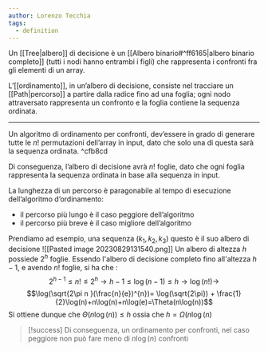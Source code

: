 ```yaml
---
author: Lorenzo Tecchia
tags:
  - definition
---
```

Un [[Tree|albero]] di decisione è un [[Albero binario#^ff6165|albero binario completo]] (tutti i nodi hanno entrambi i figli) che rappresenta i confronti fra gli elementi di un array.

L’[[ordinamento]], in un’albero di decisione, consiste nel tracciare un [[Path|percorso]] a partire dalla radice fino ad una foglia; ogni nodo attraversato rappresenta un confronto e la foglia contiene la sequenza ordinata.

---
Un algoritmo di ordinamento per confronti, dev’essere in grado di generare tutte le $n!$ permutazioni dell’array in input, dato che solo una di questa sarà la sequenza ordinata. ^cfb8cd

Di conseguenza, l’albero di decisione avrà $n!$ foglie, dato che ogni foglia rappresenta la sequenza ordinata in base alla sequenza in input.

La lunghezza di un percorso è paragonabile al tempo di esecuzione dell’algoritmo d’ordinamento: 
- il percorso più lungo è il caso peggiore dell’algoritmo  
- il percorso più breve è il caso migliore dell’algoritmo

Prendiamo ad esempio, una sequenza ($k_1, k_2, k_3$) questo è il suo albero di decisione
![[Pasted image 20230829131540.png]]
Un albero di altezza $h$ possiede $2^{h}$ foglie.
Essendo l'albero di decisione completo fino all'altezza $h-1$, e avendo $n!$ foglie, si ha che :
$$2^{h-1} \leq n! \leq 2^{h} \rightarrow h-1 \leq \log(n-1) \leq h \rightarrow \log(n!) \rightarrow
$$
$$\log(\sqrt{2\pi n }(\frac{n}{e})^{n})= \log(\sqrt{2\pi}) + \frac{1}{2}\log(n)+n\log(n)+n\log(e)=\Theta(n\log(n))$$
Si ottiene dunque che $\Theta(n\log(n)) \leq h$ ossia che $h=\Omega(n\log(n)$

>[!success] 
>Di conseguenza, un ordinamento per confronti, nel caso peggiore non può fare meno di $n\log(n)$ confronti


